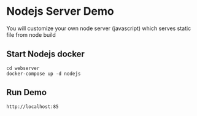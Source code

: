 # Nodejs Server Demo

You will customize your own node server (javascript) which serves static file 
from node build

## Start Nodejs docker

```
cd webserver
docker-compose up -d nodejs
```

## Run Demo

```
http://localhost:85
```